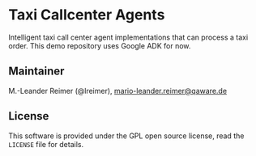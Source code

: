 # Taxi Callcenter Agents

Intelligent taxi call center agent implementations that can process a taxi order.
This demo repository uses Google ADK for now.

## Maintainer

M.-Leander Reimer (@lreimer), <mario-leander.reimer@qaware.de>

## License

This software is provided under the GPL open source license, read the `LICENSE` file for details.